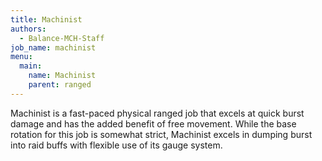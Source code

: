 ```yaml
---
title: Machinist
authors:
  - Balance-MCH-Staff
job_name: machinist
menu:
  main:
    name: Machinist
    parent: ranged
---
```


Machinist is a fast-paced physical ranged job that excels at quick burst damage and has the added benefit of free movement. While the base rotation for this job is somewhat strict, Machinist excels in dumping burst into raid buffs with flexible use of its gauge system.
